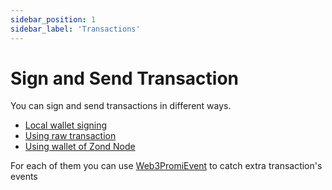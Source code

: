 ```yaml
---
sidebar_position: 1
sidebar_label: 'Transactions'
---
```


# Sign and Send Transaction

You can sign and send transactions in different ways.

-   [Local wallet signing](./local_wallet)
-   [Using raw transaction](./raw)
-   [Using wallet of Zond Node](./wallet_of_zond_node)

For each of them you can use [Web3PromiEvent](./promi_event) to catch extra transaction's events
